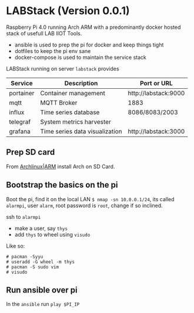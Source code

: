 # LABStack (Version 0.0.1)

Raspberry Pi 4.0 running Arch ARM with a predominantly docker hosted stack of
usefull LAB IIOT Tools. 

- ansible is used to prep the pi for docker and keep things tight
- dotfiles to keep the pi env sane
- docker-compose is used to maintain the service stack

LABStack running on server `labstack` provides

| Service   | Description                    | Port or URL          |
|-----------|--------------------------------|----------------------|
| portainer | Container management           | http://labstack:9000 |
| mqtt      | MQTT Broker                    | 1883                 |
| influx    | Time series database           | 8086/8083/2003       |
| telegraf  | System metrics harvester       |                      |
| grafana   | Time series data visualization | http://labstack:3000 |


## Prep SD card

From
[Archlinux|ARM](https://archlinuxarm.org/platforms/armv8/broadcom/raspberry-pi-4)
install Arch on SD Card.


## Bootstrap the basics on the pi

Boot the pi, find it on the local LAN `$ nmap -sn 10.0.0.1/24`, its called
`alarmpi`, user `alarm`, root password is `root`, change if so inclined.

ssh to `alarmpi`

 - make a user, say `thys`
 - add `thys` to wheel using `visudo`

Like so:

```
# pacman -Syyu
# useradd -G wheel -m thys
# pacman -S sudo vim
# visudo
```

## Run ansible over pi

In the `ansible` run `play $PI_IP`
